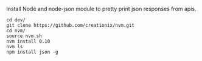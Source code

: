 Install Node and node-json module to pretty print json responses from apis. 

```
cd dev/
git clone https://github.com/creationix/nvm.git
cd nvm/
source nvm.sh
nvm install 0.10
nvm ls
npm install json -g
```
